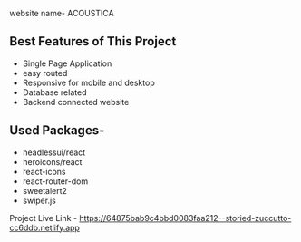 
website name- ACOUSTICA


## Best Features of This Project

- Single Page Application
- easy routed
- Responsive for mobile and desktop
- Database related
- Backend  connected website 

## Used Packages-
- headlessui/react
- heroicons/react
- react-icons
- react-router-dom
- sweetalert2
- swiper.js

Project Live Link - 
https://64875bab9c4bbd0083faa212--storied-zuccutto-cc6ddb.netlify.app


